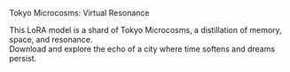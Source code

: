 Tokyo Microcosms: Virtual Resonance 

This LoRA model is a shard of Tokyo Microcosms, a distillation of memory, space, and resonance.  
Download and explore the echo of a city where time softens and dreams persist.  



